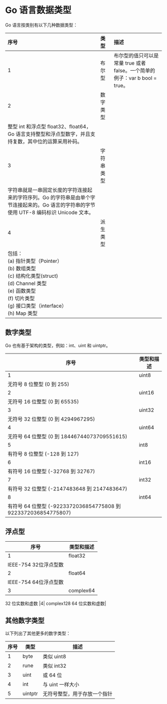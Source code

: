# Go 语言数据类型

Go 语言按类别有以下几种数据类型：

|序号|类型|描述|
|:---|:---|:---|
|1|布尔型|布尔型的值只可以是常量 true 或者 false。一个简单的例子：var b bool = true。|
|2|数字类型|
整型 int 和浮点型 float32、float64，Go 语言支持整型和浮点型数字，并且支持复数，其中位的运算采用补码。|
|3|字符串类型|
字符串就是一串固定长度的字符连接起来的字符序列。Go 的字符串是由单个字节连接起来的。Go 语言的字符串的字节使用 UTF-8 编码标识 Unicode 文本。|
|4|派生类型|
包括：<br> (a) 指针类型（Pointer）<br> (b) 数组类型<br> (c) 结构化类型(struct)<br> (d) Channel 类型<br> (e) 函数类型<br> (f) 切片类型<br> (g) 接口类型（interface）<br> (h) Map 类型|

## 数字类型
Go 也有基于架构的类型，例如：int、uint 和 uintptr。


|序号|类型和描述|
|----|----|
|1|uint8
无符号 8 位整型 (0 到 255)|
|2|uint16
无符号 16 位整型 (0 到 65535)|
|3|uint32
无符号 32 位整型 (0 到 4294967295)|
|4|	uint64
无符号 64 位整型 (0 到 18446744073709551615)|
|5|int8
有符号 8 位整型 (-128 到 127)|
|6|	int16
有符号 16 位整型 (-32768 到 32767)|
|7|int32
有符号 32 位整型 (-2147483648 到 2147483647)|
|8|int64
有符号 64 位整型 (-9223372036854775808 到 9223372036854775807)|

## 浮点型

|序号|类型和描述|
|----|----|
|1|float32
IEEE-754 32位浮点型数|
|2|float64
IEEE-754 64位浮点型数|
|3|complex64
32 位实数和虚数
|4|	complex128
64 位实数和虚数|

## 其他数字类型
以下列出了其他更多的数字类型：

| 序号 | 类型|描述|
|---|---|---|
|1|byte |类似 uint8|
|2|rune|类似 int32|
|3|uint|或 64 位|
|4|int| 与 uint 一样大小|
|5|uintptr | 无符号整型，用于存放一个指针|